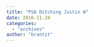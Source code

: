 ```yaml
---
title: "PSA Ditching Justin W"
date: 2016-11-28
categories: 
  - "archives"
author: "brantzt"
---
```



